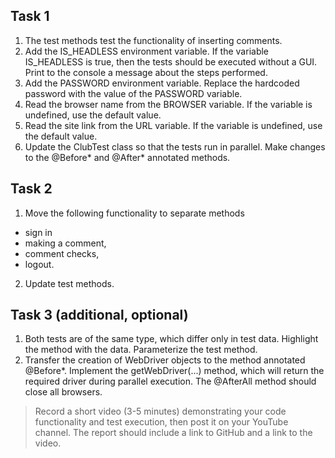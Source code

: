 ## Task 1

1. The test methods test the functionality of inserting comments.
2. Add the IS_HEADLESS environment variable. If the variable IS_HEADLESS is true, then the tests should be executed without a GUI. Print to the console a message about the steps performed.
3. Add the PASSWORD environment variable. Replace the hardcoded password with the value of the PASSWORD variable.
4. Read the browser name from the BROWSER variable. If the variable is undefined, use the default value.
5. Read the site link from the URL variable. If the variable is undefined, use the default value.
6. Update the ClubTest class so that the tests run in parallel. Make changes to the @Before* and @After* annotated methods.

## Task 2

1. Move the following functionality to separate methods
 - sign in
 - making a comment,
 - comment checks,
 - logout.
2. Update test methods.

## Task 3 (additional, optional)

1. Both tests are of the same type, which differ only in test data. Highlight the method with the data. Parameterize the test method.
2. Transfer the creation of WebDriver objects to the method annotated @Before*.  Implement the getWebDriver(...) method, which will return the required driver during parallel execution. The @AfterAll method should close all browsers.

> Record a short video (3-5 minutes) demonstrating your code functionality and test execution, then post it on your YouTube channel.
The report should include a link to GitHub and a link to the video.
